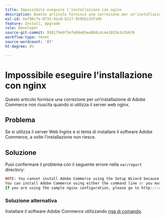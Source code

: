 ```yaml
---
title: Impossibile eseguire l'installazione con nginx
description: Questo articolo fornisce una correzione per un’installazione di Adobe Commerce non riuscita quando si utilizza il server web nginx.
exl-id: 0af90c7e-0733-41c8-b217-9595b133fa95
feature: Install, Upgrade
role: Developer
source-git-commit: 958179e0f3efe08e65ea8b0c4c4e1015e3c5bb76
workflow-type: tm+mt
source-wordcount: '87'
ht-degree: 0%

---
```


# Impossibile eseguire l&#39;installazione con nginx

Questo articolo fornisce una correzione per un’installazione di Adobe Commerce non riuscita quando si utilizza il server web nginx.

## Problema

Se si utilizza il server Web Inginx e si tenta di installare il software Adobe Commerce, a volte l&#39;installazione non riesce.

## Soluzione

Puoi confermare il problema con il seguente errore nella `var/report` directory:

```php
NOTE: You cannot install Adobe Commerce using the Setup Wizard because the Adobe Commerce setup directory cannot be accessed.
You can install Adobe Commerce using either the command line or you must restore access to the following directory: /var/www/html/setup
If you are using the sample nginx configuration, please go to http://ce.mtf03.bcn.magento.com/setup/";i:1;s:641:"#0 /var/www/html/lib/internal/Magento/Framework/App/Http.php(213): Magento\Framework\App\Http->redirectToSetup(Object(Magento\Framework\App\Bootstrap), Object(Exception))
```

### Soluzione alternativa

Installare il software Adobe Commerce utilizzando [riga di comando](https://devdocs.magento.com/guides/v2.3/install-gde/install/cli/install-cli.html).
